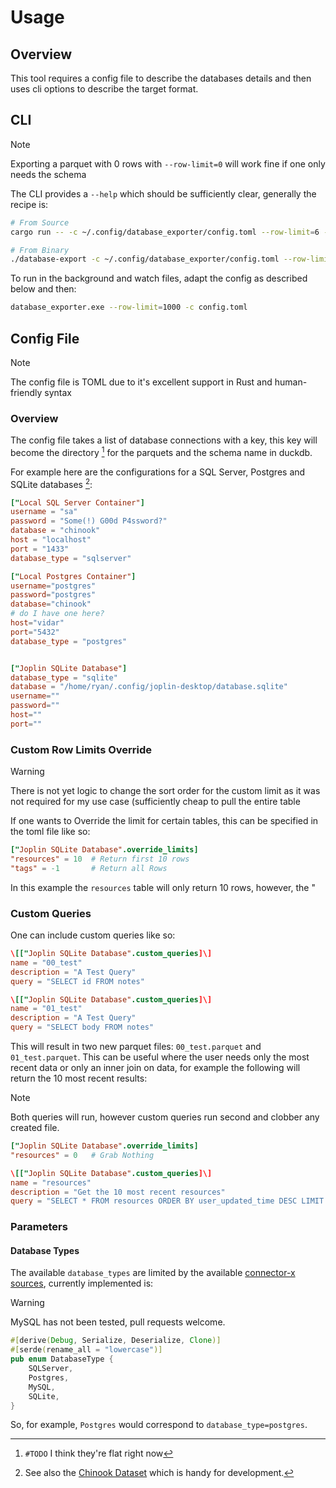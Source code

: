 # Usage

## Overview

This tool requires a config file to describe the databases details and then uses cli options to describe the target format.

## CLI

> [!NOTE]
> Exporting a parquet with 0 rows with `--row-limit=0` will work fine if one only needs the schema

The CLI provides a `--help` which should be sufficiently clear, generally the recipe is:

```sh
# From Source
cargo run -- -c ~/.config/database_exporter/config.toml --row-limit=6 -e data/raw/

# From Binary
./database-export -c ~/.config/database_exporter/config.toml --row-limit=6 -e data/raw/
```

To run in the background and watch files, adapt the config as described below and then:

```sh
database_exporter.exe --row-limit=1000 -c config.toml
```


## Config File
> [!NOTE]
> The config file is TOML due to it's excellent support in Rust and human-friendly syntax
### Overview

The config file takes a list of database connections with a key, this key will become the directory [^1738542073] for the parquets and the schema name in duckdb.

[^1738542073]: `#TODO` I think they're flat right now

For example here are the configurations for a SQL Server, Postgres and SQLite databases [^1738542163]:

[^1738542163]: See also the [Chinook Dataset](https://github.com/lerocha/chinook-database) which is handy for development.

```toml
["Local SQL Server Container"]
username = "sa"
password = "Some(!) G00d P4ssword?"
database = "chinook"
host = "localhost"
port = "1433"
database_type = "sqlserver"

["Local Postgres Container"]
username="postgres"
password="postgres"
database="chinook"
# do I have one here?
host="vidar"
port="5432"
database_type = "postgres"


["Joplin SQLite Database"]
database_type = "sqlite"
database = "/home/ryan/.config/joplin-desktop/database.sqlite"
username=""
password=""
host=""
port=""
```

### Custom Row Limits Override

> [!WARNING]
> There is not yet logic to change the sort order for the custom limit as it was not required for my use case (sufficiently cheap to pull the entire table

If one wants to Override the limit for certain tables, this can be specified in the toml file like so:

```toml
["Joplin SQLite Database".override_limits]
"resources" = 10  # Return first 10 rows
"tags" = -1       # Return all Rows
```

In this example the `resources` table will only return 10 rows, however, the "

### Custom Queries

One can include custom queries like so:

```toml
\[["Joplin SQLite Database".custom_queries]\]
name = "00_test"
description = "A Test Query"
query = "SELECT id FROM notes"

\[["Joplin SQLite Database".custom_queries]\]
name = "01_test"
description = "A Test Query"
query = "SELECT body FROM notes"
```

This will result in two new parquet files: `00_test.parquet` and `01_test.parquet`. This can be useful where the user needs only the most recent data or only an inner join on data, for example the following will return the 10 most recent results:

> [!NOTE]
> Both queries will run, however custom queries run second and clobber any created file.


```toml
["Joplin SQLite Database".override_limits]
"resources" = 0   # Grab Nothing

\[["Joplin SQLite Database".custom_queries]\]
name = "resources"
description = "Get the 10 most recent resources"
query = "SELECT * FROM resources ORDER BY user_updated_time DESC LIMIT 10"

```



### Parameters
#### Database Types

The available `database_types` are limited by the available [connector-x sources](https://github.com/sfu-db/connector-x?tab=readme-ov-file#sources), currently implemented is:

> [!WARNING]
> MySQL has not been tested, pull requests welcome.

```rust
#[derive(Debug, Serialize, Deserialize, Clone)]
#[serde(rename_all = "lowercase")]
pub enum DatabaseType {
    SQLServer,
    Postgres,
    MySQL,
    SQLite,
}
```

So, for example, `Postgres` would correspond to `database_type=postgres`.
